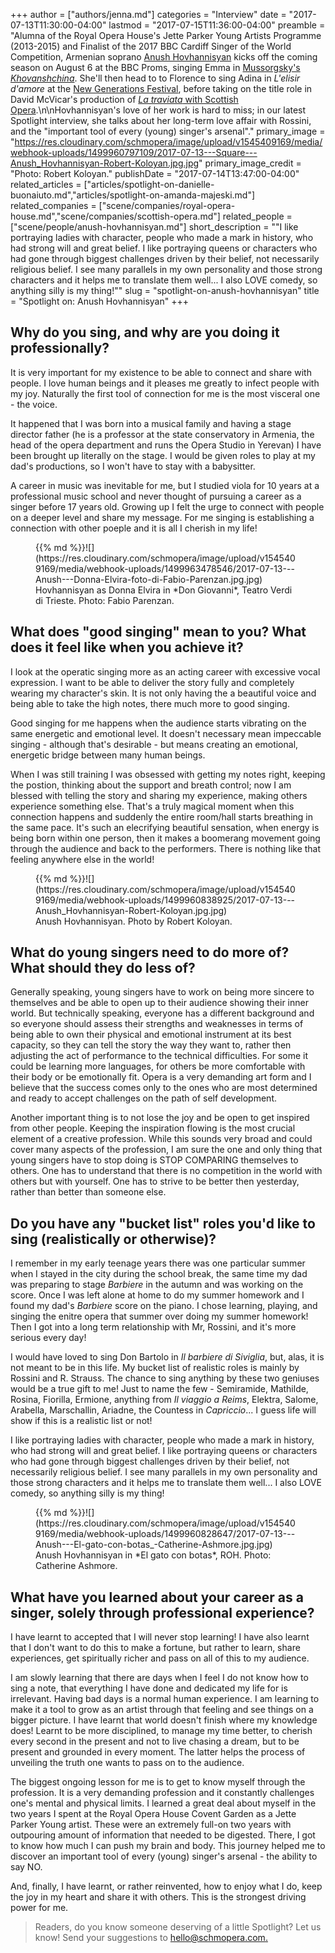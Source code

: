 +++
author = ["authors/jenna.md"]
categories = "Interview"
date = "2017-07-13T11:30:00-04:00"
lastmod = "2017-07-15T11:36:00-04:00"
preamble = "Alumna of the Royal Opera House's Jette Parker Young Artists Programme (2013-2015) and Finalist of the 2017 BBC Cardiff Singer of the World Competition, Armenian soprano [Anush Hovhannisyan](/scene/people/anush-hovhannisyan/) kicks off the coming season on August 6 at the BBC Proms, singing Emma in [Mussorgsky's *Khovanshchina*](https://www.bbc.co.uk/events/epxbp6). She'll then head to to Florence to sing Adina in *L'elisir d'amore* at the [New Generations Festival](https://www.newgenerationfestival.org/home), before taking on the title role in David McVicar's production of [*La traviata* with Scottish Opera](https://www.scottishopera.org.uk/shows/la-traviata/).\n\nHovhannisyan's love of her work is hard to miss; in our latest Spotlight interview, she talks about her long-term love affair with Rossini, and the \"important tool of every (young) singer's arsenal\"."
primary_image = "https://res.cloudinary.com/schmopera/image/upload/v1545409169/media/webhook-uploads/1499960797109/2017-07-13---Square---Anush_Hovhannisyan-Robert-Koloyan.jpg.jpg"
primary_image_credit = "Photo: Robert Koloyan."
publishDate = "2017-07-14T13:47:00-04:00"
related_articles = ["articles/spotlight-on-danielle-buonaiuto.md","articles/spotlight-on-amanda-majeski.md"]
related_companies = ["scene/companies/royal-opera-house.md","scene/companies/scottish-opera.md"]
related_people = ["scene/people/anush-hovhannisyan.md"]
short_description = "&quot;I like portraying ladies with character, people who made a mark in history, who had strong will and great belief. I like portraying queens or characters who had gone through biggest challenges driven by their belief, not necessarily religious belief. I see many parallels in my own personality and those strong characters and it helps me to translate them well... I also LOVE comedy, so anything silly is my thing!&quot;"
slug = "spotlight-on-anush-hovhannisyan"
title = "Spotlight on: Anush Hovhannisyan"
+++

## Why do you sing, and why are you doing it professionally?

It is very important for my existence to be able to connect and share with people. I love human beings and it pleases me greatly to infect people with my joy. Naturally the first tool of connection for me is the most visceral one - the voice. 

It happened that I was born into a musical family and having a stage director father (he is a professor at the state conservatory in Armenia, the head of the opera department and runs the Opera Studio in Yerevan) I have been brought up literally on the stage. I would be given roles to play at my dad's productions, so I won't have to stay with a babysitter. 

A career in music was inevitable for me, but I studied viola for 10 years at a professional music school and never thought of pursuing a career as a singer before 17 years old. Growing up I felt the urge to connect with people on a deeper level and share my message. For me singing is establishing a connection with other poeple and it is all I cherish in my life! 

<figure data-type="image">{{% md %}}![](https://res.cloudinary.com/schmopera/image/upload/v1545409169/media/webhook-uploads/1499963478546/2017-07-13---Anush---Donna-Elvira-foto-di-Fabio-Parenzan.jpg.jpg)<figcaption>Hovhannisyan as Donna Elvira in *Don Giovanni*, Teatro Verdi di Trieste. Photo: Fabio Parenzan.</figcaption>
</figure>

## What does "good singing" mean to you? What does it feel like when you achieve it?

I look at the operatic singing more as an acting career with excessive vocal expression. I want to be able to deliver the story fully and completely wearing my character's skin. It is not only having the a beautiful voice and being able to take the high notes, there much more to good singing. 

Good singing for me happens when the audience starts vibrating on the same energetic and emotional level. It doesn't necessary mean impeccable singing - although that's desirable - but means creating an emotional, energetic bridge between many human beings. 

When I was still training I was obsessed with getting my notes right, keeping the postion, thinking about the support and breath control; now I am blessed with telling the story and sharing my experience, making others experience something else. That's a truly magical moment when this connection happens and suddenly the entire room/hall starts breathing in the same pace. It's such an elecrifying beautiful sensation, when energy is being born within one person, then it makes a boomerang movement going through the audience and back to the performers. There is nothing like that feeling anywhere else in the world!

<figure data-type="image">{{% md %}}![](https://res.cloudinary.com/schmopera/image/upload/v1545409169/media/webhook-uploads/1499960838925/2017-07-13---Anush_Hovhannisyan-Robert-Koloyan.jpg.jpg)
<figcaption>Anush Hovhannisyan. Photo by Robert Koloyan.</figcaption>
</figure>

## What do young singers need to do more of? What should they do less of?

Generally speaking, young singers have to work on being more sincere to themselves and be able to open up to their audience showing their inner world. But technically speaking, everyone has a different background and so everyone should assess their strengths and weaknesses in terms of being able to own their physical and emotional instrument at its best capacity, so they can tell the story the way they want to, rather then adjusting the act of performance to the technical difficulties. For some it could be learning more languages, for others be more comfortable with their body or be emotionally fit. Opera is a very demanding art form and I believe that the success comes only to the ones who are most determined and ready to accept challenges on the path of self development. 

Another important thing is to not lose the joy and be open to get inspired from other people. Keeping the inspiration flowing is the most crucial element of a creative profession. While this sounds very broad and could cover many aspects of the profession, I am sure the one and only thing that young singers have to stop doing is STOP COMPARING themselves to others. One has to understand that there is no competition in the world with others but with yourself. One has to strive to be better then yesterday, rather than better than someone else.

## Do you have any "bucket list" roles you'd like to sing (realistically or otherwise)?

I remember in my early teenage years there was one particular summer when I stayed in the city during the school break, the same time my dad was preparing to stage *Barbiere* in the autumn and was working on the score. Once I was left alone at home to do my summer homework and I found my dad's *Barbiere* score on the piano. I chose learning, playing, and singing the enitre opera that summer over doing my summer homework! Then I got into a long term relationship with Mr, Rossini, and it's more serious every day! 

I would have loved to sing Don Bartolo in *Il barbiere di Siviglia*, but, alas, it is not meant to be in this life. My bucket list of realistic roles is mainly by Rossini and R. Strauss. The chance to sing anything by these two geniuses would be a true gift to me! Just to name the few - Semiramide, Mathilde, Rosina, Fiorilla, Ermione, anything from *Il viaggio a Reims*, Elektra, Salome, Arabella, Marschallin, Ariadne, the Countess in *Capriccio*... I guess life will show if this is a realistic list or not! 

I like portraying ladies with character, people who made a mark in history, who had strong will and great belief. I like portraying queens or characters who had gone through biggest challenges driven by their belief, not necessarily religious belief. I see many parallels in my own personality and those strong characters and it helps me to translate them well... I also LOVE comedy, so anything silly is my thing! 

<figure data-type="image">{{% md %}}![](https://res.cloudinary.com/schmopera/image/upload/v1545409169/media/webhook-uploads/1499960828647/2017-07-13---Anush---El-gato-con-botas_-Catherine-Ashmore.jpg.jpg)
<figcaption>Anush Hovhannisyan in *El gato con botas*, ROH. Photo: Catherine Ashmore.</figcaption>
</figure>

## What have you learned about your career as a singer, solely through professional experience?

I have learnt to accepted that I will never stop learning! I have also learnt that I don't want to do this to make a fortune, but rather to learn, share experiences, get spiritually richer and pass on all of this to my audience. 

I am slowly learning that there are days when I feel I do not know how to sing a note, that everything I have done and dedicated my life for is irrelevant. Having bad days is a normal human experience. I am learning to make it a tool to grow as an artist through that feeling and see things on a bigger picture. I have learnt that world doesn't finish where my knowledge does! Learnt to be more disciplined, to manage my time better, to cherish every second in the present and not to live chasing a dream, but to be present and grounded in every moment. The latter helps the process of unveiling the truth one wants to pass on to the audience. 

The biggest ongoing lesson for me is to get to know myself through the profession. It is a very demanding profession and it constantly challenges one's mental and physical limits. I learned a great deal about myself in the two years I spent at the Royal Opera House Covent Garden as a Jette Parker Young artist. These were an extremely full-on two years with outpouring amount of information that needed to be digested. There, I got to know how much I can push my brain and body. This journey helped me to discover an important tool of every (young) singer's arsenal - the ability to say NO. 

And, finally, I have learnt, or rather reinvented, how to enjoy what I do, keep the joy in my heart and share it with others. This is the strongest driving power for me. 

>Readers, do you know someone deserving of a little Spotlight? Let us know! Send your suggestions to [hello@schmopera.com.](mailto:hello@schmopera.com)
